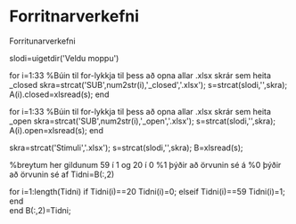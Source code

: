 # Forritnarverkefni
Forritunarverkefni 

slodi=uigetdir('Veldu moppu')

for i=1:33 %Búin til for-lykkja til þess að opna allar .xlsx skrár sem heita _closed
    skra=strcat('SUB',num2str(i),'_closed','.xlsx');
    s=strcat(slodi,'\',skra);
    A(i).closed=xlsread(s);
end

for i=1:33 %Búin til for-lykkja til þess að opna allar .xlsx skrár sem heita _open
    skra=strcat('SUB',num2str(i),'_open','.xlsx');
    s=strcat(slodi,'\',skra);
    A(i).open=xlsread(s);
end

skra=strcat('Stimuli','.xlsx');
s=strcat(slodi,'\',skra);
B=xlsread(s);

%breytum her gildunum 59 í 1 og 20 í 0
%1 þýðir að örvunin sé á 
%0 þýðir að örvunin sé af
Tidni=B(:,2)

for i=1:length(Tidni)
    if Tidni(i)==20
        Tidni(i)=0;
    elseif Tidni(i)==59
        Tidni(i)=1;
    end  
end
B(:,2)=Tidni;
